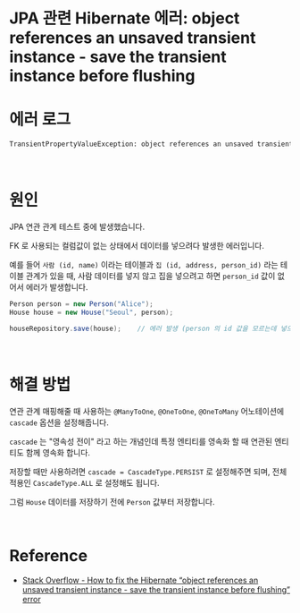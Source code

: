 # JPA 관련 Hibernate 에러: object references an unsaved transient instance - save the transient instance before flushing

# 에러 로그 

```sh
TransientPropertyValueException: object references an unsaved transient instance - save the transient instance before flushing
```

<br>

# 원인

JPA 연관 관계 테스트 중에 발생했습니다.

FK 로 사용되는 컬럼값이 없는 상태에서 데이터를 넣으려다 발생한 에러입니다.

예를 들어 `사람 (id, name)` 이라는 테이블과 `집 (id, address, person_id)` 라는 테이블 관계가 있을 때, 사람 데이터를 넣지 않고 집을 넣으려고 하면 `person_id` 값이 없어서 에러가 발생합니다.

```java
Person person = new Person("Alice");
House house = new House("Seoul", person);

houseRepository.save(house);    // 에러 발생 (person 의 id 값을 모르는데 넣으려고 해서)
```

<br>

# 해결 방법

연관 관계 매핑해줄 때 사용하는 `@ManyToOne`, `@OneToOne`, `@OneToMany` 어노테이션에 `cascade` 옵션을 설정해줍니다.

`cascade` 는 "영속성 전이" 라고 하는 개념인데 특정 엔티티를 영속화 할 때 연관된 엔티티도 함께 영속화 합니다.

저장할 때만 사용하려면 `cascade = CascadeType.PERSIST` 로 설정해주면 되며, 전체 적용인 `CascadeType.ALL` 로 설정해도 됩니다.

그럼 `House` 데이터를 저장하기 전에 `Person` 값부터 저장합니다.

<br>

# Reference

- [Stack Overflow - How to fix the Hibernate “object references an unsaved transient instance - save the transient instance before flushing” error](https://stackoverflow.com/questions/2302802/how-to-fix-the-hibernate-object-references-an-unsaved-transient-instance-save)